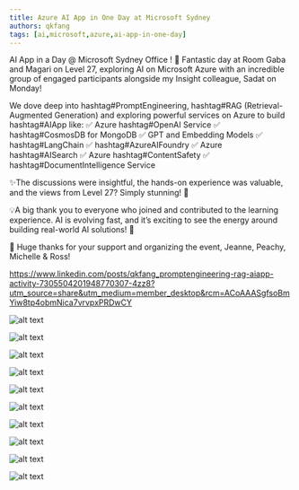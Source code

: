```yaml
---
title: Azure AI App in One Day at Microsoft Sydney
authors: qkfang
tags: [ai,microsoft,azure,ai-app-in-one-day]
---
```


AI App in a Day @ Microsoft Sydney Office ! 🤖 Fantastic day at Room Gaba and Magari on Level 27, exploring AI on Microsoft Azure with an incredible group of engaged participants alongside my Insight colleague, Sadat on Monday!

We dove deep into hashtag#PromptEngineering, hashtag#RAG (Retrieval-Augmented Generation) and exploring powerful services on Azure to build hashtag#AIApp like:
 ✅ Azure hashtag#OpenAI Service
 ✅ hashtag#CosmosDB for MongoDB
 ✅ GPT and Embedding Models
 ✅ hashtag#LangChain
 ✅ hashtag#AzureAIFoundry
 ✅ Azure hashtag#AISearch
 ✅ Azure hashtag#ContentSafety
 ✅ hashtag#DocumentIntelligence Service

✨The discussions were insightful, the hands-on experience was valuable, and the views from Level 27? Simply stunning! 🌆

💡A big thank you to everyone who joined and contributed to the learning experience. AI is evolving fast, and it’s exciting to see the energy around building real-world AI solutions! 🚀

👏 Huge thanks for your support and organizing the event, Jeanne, Peachy, Michelle & Ross! 

https://www.linkedin.com/posts/qkfang_promptengineering-rag-aiapp-activity-7305504201948770307-4zz8?utm_source=share&utm_medium=member_desktop&rcm=ACoAAASgfsoBmYiw8tp4obmNica7vrvpxPRDwCY

![alt text](images\2025-03-10-azure-ai-app-in-one-day-microsoft-sydney-1.jpg)

![alt text](images\2025-03-10-azure-ai-app-in-one-day-microsoft-sydney-2.jpg)

![alt text](images\2025-03-10-azure-ai-app-in-one-day-microsoft-sydney-3.jpg)

![alt text](images\2025-03-10-azure-ai-app-in-one-day-microsoft-sydney-4.jpg)

![alt text](images\2025-03-10-azure-ai-app-in-one-day-microsoft-sydney-5.jpg)

![alt text](images\2025-03-10-azure-ai-app-in-one-day-microsoft-sydney-6.jpg)

![alt text](images\2025-03-10-azure-ai-app-in-one-day-microsoft-sydney-7.jpg)

![alt text](images\2025-03-10-azure-ai-app-in-one-day-microsoft-sydney-8.jpg)

![alt text](images\2025-03-10-azure-ai-app-in-one-day-microsoft-sydney-9.jpg)

![alt text](images\2025-03-10-azure-ai-app-in-one-day-microsoft-sydney-10.jpg)








